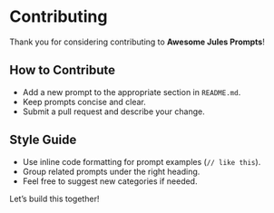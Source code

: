 # Contributing

Thank you for considering contributing to **Awesome Jules Prompts**!

## How to Contribute

- Add a new prompt to the appropriate section in `README.md`.
- Keep prompts concise and clear.
- Submit a pull request and describe your change.

## Style Guide

- Use inline code formatting for prompt examples (`// like this`).
- Group related prompts under the right heading.
- Feel free to suggest new categories if needed.

Let’s build this together!
